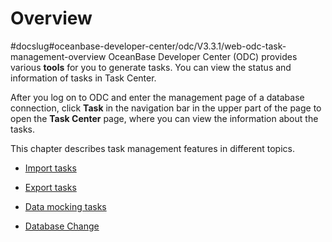 Overview 
=============================
#docslug#oceanbase-developer-center/odc/V3.3.1/web-odc-task-management-overview
OceanBase Developer Center (ODC) provides various **tools** for you to generate tasks. You can view the status and information of tasks in Task Center. 

After you log on to ODC and enter the management page of a database connection, click **Task** in the navigation bar in the upper part of the page to open the **Task Center** page, where you can view the information about the tasks. 

This chapter describes task management features in different topics.

* [Import tasks](../../7.client-odc-user-guide/8.client-odc-task-management/2.client-odc-import-tasks.md)

  

* [Export tasks](../../7.client-odc-user-guide/8.client-odc-task-management/3.client-odc-export-tasks.md)

  

* [Data mocking tasks](../../7.client-odc-user-guide/8.client-odc-task-management/4.client-odc-data-mocking-tasks.md)

  

* [Database Change](../../7.client-odc-user-guide/8.client-odc-task-management/5.client-odc-database-change-task.md)

  



